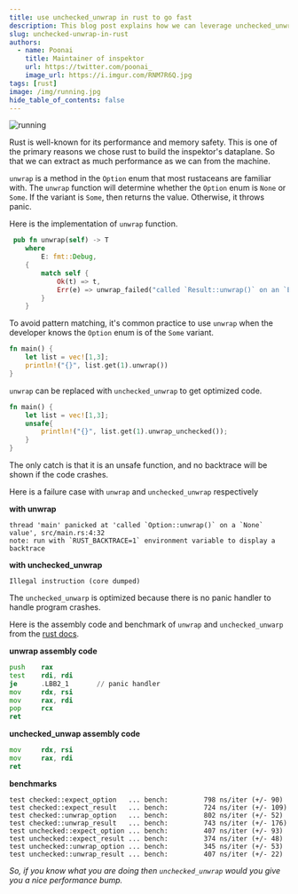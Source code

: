 ```yaml
---
title: use unchecked_unwrap in rust to go fast
description: This blog post explains how we can leverage unchecked_unwrap to gain performance.
slug: unchecked-unwrap-in-rust
authors:
  - name: Poonai
    title: Maintainer of inspektor
    url: https://twitter.com/poonai_
    image_url: https://i.imgur.com/RNM7R6Q.jpg
tags: [rust]
image: /img/running.jpg
hide_table_of_contents: false
---
```


![running](/img/running.jpg)


Rust is well-known for its performance and memory safety. This is one of the primary reasons we chose rust to build the inspektor's dataplane. So that we can extract as much performance as we can from the machine.

`unwrap` is a method in the `Option` enum that most rustaceans are familiar with. The `unwrap` function will determine whether the `Option` enum is `None` or `Some`. If the variant is `Some`, then returns the value. Otherwise, it throws panic.

Here is the implementation of `unwrap` function.

```rust
 pub fn unwrap(self) -> T
    where
        E: fmt::Debug,
    {
        match self {
            Ok(t) => t,
            Err(e) => unwrap_failed("called `Result::unwrap()` on an `Err` value", &e),
        }
    }

```

To avoid pattern matching, it's common practice to use `unwrap` when the developer knows the `Option` enum is of the `Some` variant.

```rust
fn main() {
    let list = vec![1,3];
    println!("{}", list.get(1).unwrap())
}
```

`unwrap` can be replaced with `unchecked_unwrap` to get optimized code. 

```rust
fn main() {
    let list = vec![1,3];
    unsafe{
        println!("{}", list.get(1).unwrap_unchecked());
    }
}
```

The only catch is that it is an unsafe function, and no backtrace will be shown if the code crashes.

Here is a failure case with `unwrap` and `unchecked_unwrap` respectively

**with unwrap**
```shell
thread 'main' panicked at 'called `Option::unwrap()` on a `None` value', src/main.rs:4:32
note: run with `RUST_BACKTRACE=1` environment variable to display a backtrace
``` 

**with unchecked_unwrap**
```shell
Illegal instruction (core dumped)
```

The `unchecked_unwarp` is optimized because there is no panic handler to handle program crashes. 

Here is the assembly code and benchmark of `unwrap` and `unchecked_unwarp` from the [rust docs](https://docs.rs/unchecked_unwrap/latest/unchecked_unwrap/). 

**unwrap assembly code** 
```asm
push    rax
test    rdi, rdi
je      .LBB2_1       // panic handler
mov     rdx, rsi
mov     rax, rdi
pop     rcx
ret
```
**unchecked_unwap assembly code**

```asm
mov     rdx, rsi
mov     rax, rdi
ret
``` 

**benchmarks**

```shell
test checked::expect_option   ... bench:         798 ns/iter (+/- 90)
test checked::expect_result   ... bench:         724 ns/iter (+/- 109)
test checked::unwrap_option   ... bench:         802 ns/iter (+/- 52)
test checked::unwrap_result   ... bench:         743 ns/iter (+/- 176)
test unchecked::expect_option ... bench:         407 ns/iter (+/- 93)
test unchecked::expect_result ... bench:         374 ns/iter (+/- 48)
test unchecked::unwrap_option ... bench:         345 ns/iter (+/- 53)
test unchecked::unwrap_result ... bench:         407 ns/iter (+/- 22)
``` 

*So, if you know what you are doing then `unchecked_unwrap` would you give you a nice performance bump.*
 
